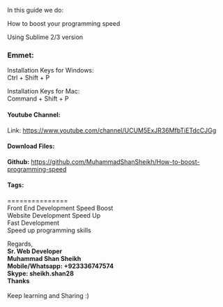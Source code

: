 In this guide we do:

How to boost your programming speed

Using Sublime 2/3 version

### Emmet:

Installation Keys for Windows:<br>
Ctrl + Shift + P

Installation Keys for Mac:<br>
Command + Shift + P

#### Youtube Channel:
 
Link: https://www.youtube.com/channel/UCUM5ExJR36MfbTiETdcCJGg

#### Download Files:

**Github:** https://github.com/MuhammadShanSheikh/How-to-boost-programming-speed


#### Tags:
===============<br>
Front End Development Speed Boost<br>
Website Development Speed Up<br>
Fast Development<br>
Speed up programming skills<br>

Regards,<br>
**Sr. Web Developer<br>
Muhammad Shan Sheikh<br>
Mobile/Whatsapp: +923336747574<br>
Skype: sheikh.shan28<br>
Thanks**<br>
<br>
Keep learning and Sharing :)
